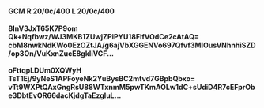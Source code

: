 #### GCM R 20/0c/400 L 20/0c/400
**8InV3JxT65K7P9om**<br/>**Qk+Nqfbwz/WJ3MKB1ZUwjZPiPYU18FlfVOdCe2cAtAQ=**<br/>**cbM8nwkNdKWo0EzOZtJA/g6ajVbXGGENVo697Qfvf3MIOusVNhnhiSZD/op3On/VuKxnZucE8gkliVCF...**<br/><br/>
**oFttqpLDUm0XQWyH**<br/>**TsT1Ej/9yNeS1APFoyeNk2YuBysBC2mtvd7GBpbQbxo=**<br/>**vTt9WXPtQAxGngRsU88WTxnmM5pwTKmAOLw1dC+sUdiD4R7cEFprObe3DbtEvOR66dacKjdgTaEzgluL...**